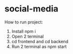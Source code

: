 # social-media

How to run project:

1) Install npm i
2) Open 2 terminal
3) cd frontend and cd backend
4) Run 2 terminal as npm start